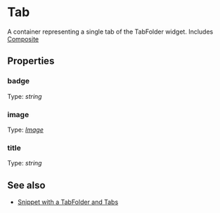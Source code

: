 ---
---
# Tab

A container representing a single tab of the TabFolder widget.
Includes [Composite](Composite.md)

## Properties

### badge
Type: *string*

### image

Type: *[Image](../types.md#Image)*

### title

Type: *string*


## See also

- [Snippet with a TabFolder and Tabs](https://github.com/eclipsesource/tabris-js/blob/v1.0.0/snippets/tabfolder/tabfolder.js)
